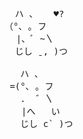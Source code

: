 <pre>          
  ハ 、   ♥?
（°､ ｡ フ
⠀ |、ﾞ ~〵
  じし ˍ, )つ  

   ハ 、 
 =(°､ ｡ フ
   .  ゛〵
⠀  |へ   い
   じし c` )つ
</pre>
